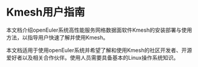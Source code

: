# Kmesh用户指南

本文档介绍openEuler系统高性能服务网格数据面软件Kmesh的安装部署与使用方法，以指导用户快速了解并使用Kmesh。

本文档适用于使用openEuler系统并希望了解和使用Kmesh的社区开发者、开源爱好者以及相关合作伙伴。使用人员需要具备基本的Linux操作系统知识。
